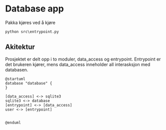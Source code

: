 # Database app


Pakka kjøres ved å kjøre
```
python src\entrypoint.py
```

## Akitektur

Prosjektet er delt opp i to moduler, data_access og entrypoint.
Entrypoint er det brukeren kjører, mens data_access inneholder all interasksjon med databasen.

``` plantuml
@startuml
database "database" {
}

[data_access] <-> sqlite3
sqlite3 <-> database
[entrypoint] <-> [data_access]
user <-> [entrypoint]


@enduml
```